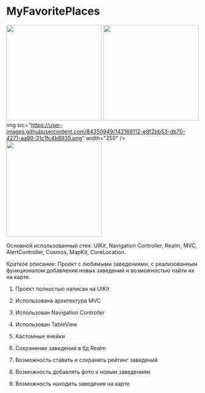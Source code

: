 # MyFavoritePlaces

 <img src="https://user-images.githubusercontent.com/84350949/142168426-3c1940be-d48c-40c4-82ee-709f853dfdb2.png" width="250" /> <img src="https://user-images.githubusercontent.com/84350949/142169478-6bac11f0-f25b-4f51-a454-0632ac6d4409.png" width="250" />
img src="https://user-images.githubusercontent.com/84350949/142169112-e8f2bb53-db70-4271-aa99-31c1fc4b8935.png" width="250" />
<img src="https://user-images.githubusercontent.com/84350949/142169676-6dc76f77-9cc1-43c2-986d-8598085e2c62.png" width="250" />





Основной использованный стек:  UIKit, Navigation Controller, Realm, MVC, AlertController, Cosmos, MapKit, CoreLocation.

Краткое описание: Проект с любимыми заведениями, с реализованным функционалом добавления новых заведений и возможностью найти их на карте.

1. Проект полностью написан на UIKit

2. Использована архитектура MVC

3. Использован Navigation Controller

4. Использован TableView

5. Кастомные ячейки

6. Сохранение заведений в бд Realm

7. Возможность ставить и сохранять рейтинг заведений

8. Возможность добавлять фото к новым заведениям

9. Возможность находить заведения на карте

